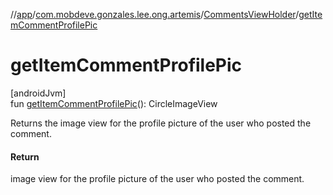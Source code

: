 //[app](../../../index.md)/[com.mobdeve.gonzales.lee.ong.artemis](../index.md)/[CommentsViewHolder](index.md)/[getItemCommentProfilePic](get-item-comment-profile-pic.md)

# getItemCommentProfilePic

[androidJvm]\
fun [getItemCommentProfilePic](get-item-comment-profile-pic.md)(): CircleImageView

Returns the image view for the profile picture of the user who posted the comment.

#### Return

image view for the profile picture of the user who posted the comment.
